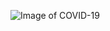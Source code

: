 ![Image of COVID-19](https://upload.wikimedia.org/wikipedia/commons/8/82/SARS-CoV-2_without_background.png)
